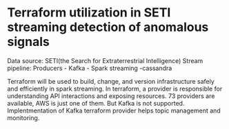 # Terraform utilization in SETI streaming detection of anomalous signals

Data source: SETI(the Search for Extraterrestrial Intelligence)
Stream pipeline: Producers - Kafka - Spark streaming -cassandra

Terraform will be used to build, change, and version infrastructure safely and efficiently in spark streaming.
In terraform, a provider is responsible for understanding API interactions and exposing resources. 73 providers are available, AWS is just one of them. But Kafka is not supported. Implentmentation of Kafka terraform provider helps topic management and monitoring. 